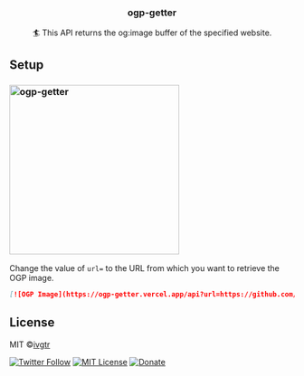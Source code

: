 <div align="center">
  <h3>
    ogp-getter
  </h3>
  <p align="center">🏄 This API returns the og:image buffer of the specified website.</p>
</div>

## Setup

<div align="left">
  <h3>
    <img width="300" alt="ogp-getter" src="https://ogp-getter.vercel.app/api?url=https://github.com/ivgtr/ogp-getter">
  </h3>
</div>

Change the value of `url=` to the URL from which you want to retrieve the OGP image.

```md
[![OGP Image](https://ogp-getter.vercel.app/api?url=https://github.com/ivgtr/ogp-getter)](https://github.com/ivgtr/ogp-getter)
```

## License

MIT ©[ivgtr](https://github.com/ivgtr)

[![Twitter Follow](https://img.shields.io/twitter/follow/ivgtr?style=social)](https://twitter.com/ivgtr) [![MIT License](http://img.shields.io/badge/license-MIT-blue.svg?style=flat)](LICENSE) [![Donate](https://img.shields.io/badge/%EF%BC%84-support-green.svg?style=flat-square)](https://www.buymeacoffee.com/ivgtr)
